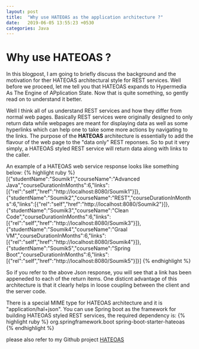 ```yaml
---
layout: post
title:  "Why use HATEOAS as the application architecture ?"
date:   2019-06-05 13:55:23 +0530
categories: Java
---
```


# Why use HATEOAS ? 

In this blogpost, I am going to briefly discuss the background and the motivation for ther HATEOAS architectural style for REST services. Well before we proceed, let me tell you that HATEOAS expands to Hypermedia As The Engine of APplication State. Now that is quite something, so gently read on to understand it better.

Well I think all of us understand REST services and how they differ from normal web pages. Basically REST services were originally designed to only return data while webpages are meant for displaying data as well as some hyperlinks which can help one to take some more actions by navigating to the links. The purpose of the **HATEOAS** architecture is essentially to add the flavour of the web page to the "data only" REST reponses. So to put it very simply, a HATEOAS styled REST service will return data along with links to the caller.

An example of a HATEOAS web service response looks like something below:
{% highlight ruby %}
[{"studentName":"Soumik1","courseName":"Advanced Java","courseDurationInMonths":6,"links":[{"rel":"self","href":"http://localhost:8080/Soumik1"}]},
{"studentName":"Soumik2","courseName":"REST","courseDurationInMonths":6,"links":[{"rel":"self","href":"http://localhost:8080/Soumik2"}]},{"studentName":"Soumik3","courseName":"Clean Code","courseDurationInMonths":6,"links":[{"rel":"self","href":"http://localhost:8080/Soumik3"}]},
{"studentName":"Soumik4","courseName":"Graal VM","courseDurationInMonths":6,"links":[{"rel":"self","href":"http://localhost:8080/Soumik4"}]},
{"studentName":"Soumik5","courseName":"Spring Boot","courseDurationInMonths":6,"links":[{"rel":"self","href":"http://localhost:8080/Soumik5"}]}]
{% endhighlight %} 

So if you refer to the above Json response, you will see that a link has been appeneded to each of the return items. One disticnt advantage of this architecture is that it clearly helps in loose coupling between the client and the server code.

There is a special MIME type for HATEOAS architecture and it is "application/hal+json".
You can use Spring boot as the framework for building HATEOAS styled REST services, the required dependency is:
{% highlight ruby %}
        <dependency>
            <groupId>org.springframework.boot</groupId>
            <artifactId>spring-boot-starter-hateoas</artifactId>
        </dependency>
{% endhighlight %}

please also refer to my Github project [HATEOAS](https://github.com/msoumik78/springboowithHATEOAS)
